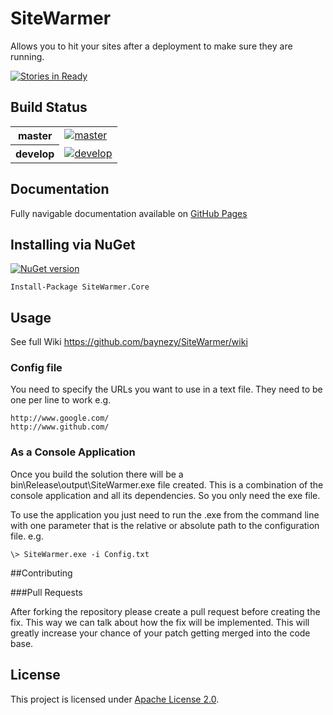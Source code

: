 # SiteWarmer

Allows you to hit your sites after a deployment to make sure they are running.

[![Stories in Ready](https://badge.waffle.io/baynezy/SiteWarmer.svg?label=ready&title=Stories%20in%20Ready)](http://waffle.io/baynezy/SiteWarmer)

## Build Status

<table>
    <tr>
        <th>master</th>
		<td><a href="https://ci.appveyor.com/project/baynezy/sitewarmer"><img src="https://ci.appveyor.com/api/projects/status/y46qd4btxsnklicp/branch/master?svg=true" alt="master" title="master" /></a></td>
    </tr>
    <tr>
        <th>develop</th>
		<td><a href="https://ci.appveyor.com/project/baynezy/sitewarmer"><img src="https://ci.appveyor.com/api/projects/status/y46qd4btxsnklicp/branch/develop?svg=true" alt="develop" title="develop" /></a></td>
    </tr>
</table>

## Documentation
Fully navigable documentation available on [GitHub Pages](http://baynezy.github.io/SiteWarmer/)

## Installing via NuGet

[![NuGet version](https://badge.fury.io/nu/SiteWarmer.Core.svg)](http://badge.fury.io/nu/SiteWarmer.Core)

    Install-Package SiteWarmer.Core

## Usage

See full Wiki https://github.com/baynezy/SiteWarmer/wiki

### Config file

You need to specify the URLs you want to use in a text file. They need to be one per line to work
e.g.

    http://www.google.com/
    http://www.github.com/

### As a Console Application

Once you build the solution there will be a bin\Release\output\SiteWarmer.exe file created. This is a combination of the console application and all its dependencies. So you only need the exe file.

To use the application you just need to run the .exe from the command line with one parameter that is the relative or absolute path to the configuration file.
e.g.

    \> SiteWarmer.exe -i Config.txt
	
##Contributing

###Pull Requests

After forking the repository please create a pull request before creating the fix. This way we can talk about how the fix will be implemented. This will greatly increase your chance of your patch getting merged into the code base.

## License
This project is licensed under [Apache License 2.0](http://www.apache.org/licenses/LICENSE-2.0).